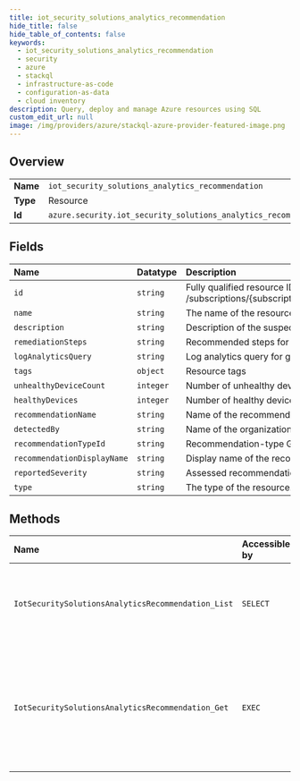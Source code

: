 ```yaml
---
title: iot_security_solutions_analytics_recommendation
hide_title: false
hide_table_of_contents: false
keywords:
  - iot_security_solutions_analytics_recommendation
  - security
  - azure    
  - stackql
  - infrastructure-as-code
  - configuration-as-data
  - cloud inventory
description: Query, deploy and manage Azure resources using SQL
custom_edit_url: null
image: /img/providers/azure/stackql-azure-provider-featured-image.png
---
```

  
    

## Overview
<table><tbody>
<tr><td><b>Name</b></td><td><code>iot_security_solutions_analytics_recommendation</code></td></tr>
<tr><td><b>Type</b></td><td>Resource</td></tr>
<tr><td><b>Id</b></td><td><code>azure.security.iot_security_solutions_analytics_recommendation</code></td></tr>
</tbody></table>

## Fields
| Name | Datatype | Description |
|:-----|:---------|:------------|
| `id` | `string` | Fully qualified resource ID for the resource. Ex - /subscriptions/&#123;subscriptionId&#125;/resourceGroups/&#123;resourceGroupName&#125;/providers/&#123;resourceProviderNamespace&#125;/&#123;resourceType&#125;/&#123;resourceName&#125; |
| `name` | `string` | The name of the resource |
| `description` | `string` | Description of the suspected vulnerability and meaning. |
| `remediationSteps` | `string` | Recommended steps for remediation |
| `logAnalyticsQuery` | `string` | Log analytics query for getting the list of affected devices/alerts. |
| `tags` | `object` | Resource tags |
| `unhealthyDeviceCount` | `integer` | Number of unhealthy devices within the IoT Security solution. |
| `healthyDevices` | `integer` | Number of healthy devices within the IoT Security solution. |
| `recommendationName` | `string` | Name of the recommendation. |
| `detectedBy` | `string` | Name of the organization that made the recommendation. |
| `recommendationTypeId` | `string` | Recommendation-type GUID. |
| `recommendationDisplayName` | `string` | Display name of the recommendation type. |
| `reportedSeverity` | `string` | Assessed recommendation severity. |
| `type` | `string` | The type of the resource. E.g. "Microsoft.Compute/virtualMachines" or "Microsoft.Storage/storageAccounts" |
## Methods
| Name | Accessible by | Required Params | Description |
|:-----|:--------------|:----------------|:------------|
| `IotSecuritySolutionsAnalyticsRecommendation_List` | `SELECT` | `api-version, resourceGroupName, solutionName, subscriptionId` | Use this method to get the list of aggregated security analytics recommendations of yours IoT Security solution. |
| `IotSecuritySolutionsAnalyticsRecommendation_Get` | `EXEC` | `aggregatedRecommendationName, api-version, resourceGroupName, solutionName, subscriptionId` | Use this method to get the aggregated security analytics recommendation of yours IoT Security solution. This aggregation is performed by recommendation name. |

